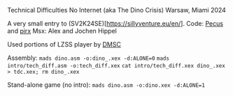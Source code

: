 Technical Difficulties No Internet (aka The Dino Crisis)
Warsaw, Miami 2024

A very small entry to (SV2K24SE)[https://sillyventure.eu/en/].
Code: [Pecus](https://github.com/Pecusx) and [pirx](https://github.com/pkali)
Msx: Alex and Jochen Hippel

Used portions of LZSS player by [DMSC](https://github.com/dmsc/lzss-sap)

Assembly:
`mads dino.asm -o:dino_.xex -d:ALONE=0`
`mads intro/tech_diff.asm -o:tech_diff.xex`
`cat intro/tech_diff.xex dino_.xex > tdc.xex; rm dino_.xex`

Stand-alone game (no intro):
`mads dino.asm -o:dino.xex -d:ALONE=1`
